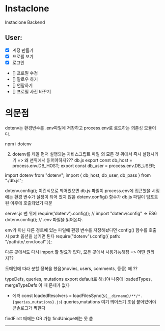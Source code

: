 # Instaclone

Instaclone Backend

## User:

- [x] 계정 만들기
- [x] 프로필 보기
- [x] 로그인
- [] 프로필 수정
- [] 팔로우 하기
- [] 언팔하기
- [] 프로필 사진 바꾸기

# 의문점

dotenv는 환경변수를 .env파일에 저장하고 process.env로 로드하는 의존성 모듈이다.

npm i dotenv

2. dotenv를 제일 먼저 실행되는 자바스크립트 파일
   의 모든 것 위에서 즉시 실행시키기 => 왜 맨위에서 읽어야하지???
   db.js
   export const db_host = process.env.DB_HOST;
   export const db_user = process.env.DB_USER;

import dotenv from "dotenv";
import { db_host, db_user, db_pass } from "./db.js";

dotenv.config();
이런식으로 되어있으면 db.js 파일이 process.env에 접근했을 시점에는 환경 변수가 설정이 되어 있지 않음
dotenv.config() 함수가 db.js 파일이 임포트 된 이후에 호출되었기 때문

server.js 맨 위에
require('dotenv').config(); // import "dotenv/config" => ES6
dotenv.config(); // .env 파일을 읽어온다.

env가 아닌 다른 경로에 있는 파일에 환경 변수를 저장해놨다면 config() 함수를 호출 시 path 옵션을 넘기면 된다
require("dotenv").config({ path: "/path/to/.env.local" });

다른 곳에서도 다시 import 할 필요가 없다, 모든 곳에서 사용가능해짐 => 어떤 원리지??

도메인에 따라 분할 정복을 했음(movies, users, comments, 등등)
왜 ??

typeDefs, queries, mutations export default로 해놔야 나중에 loadedTypes, mergeTypeDefs 이 때
문제가 없다

- 에러
  const loadedResolvers = loadFilesSync(`${__dirname}/**/*.{queries,mutations}.js`)
  queries,mutations 여기 띄어쓰기 조심
  붙어있어야 콘솔로그가 찍힌다

findFirst 때에는 OR 가능
findUnique에는 못 씀

---
